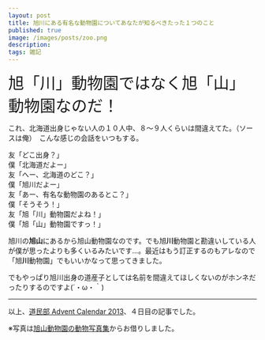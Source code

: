 ```yaml
---
layout: post
title: 旭川にある有名な動物園についてあなたが知るべきたった１つのこと
published: true
image: /images/posts/zoo.png
description:
tags: 雑記
---
```


<font size="6">旭「川」動物園ではなく旭「山」動物園なのだ！</font>

<p></p>

これ、北海道出身じゃない人の１０人中、８〜９人くらいは間違えてた。（ソースは俺）　こんな感じの会話をいつもする。

友「どこ出身？」<br>
僕「北海道だよー」<br>
友「へー、北海道のどこ？」<br>
僕「旭川だよー」<br>
友「あー、有名な動物園のあるとこ？」<br>
僕「そうそう！」<br>
友「旭「川」動物園だよね！」<br>
僕「旭「山」動物園ですっ！」

旭川の**旭山**にあるから旭山動物園なのです。でも旭**川**動物園と勘違いしている人が僕が思ったよりも多くいるみたいです...。最近はもう訂正するのもアレなので「旭**川**動物園」でもいいかなって思ってきました。

でもやっぱり旭川出身の道産子としては名前を間違えてほしくないのがホンネだったりするのですよ(´・ω・｀)

---

以上、[道民部 Advent Calendar 2013](http://www.adventar.org/calendars/77)、４日目の記事でした。

※写真は[旭山動物園の動物写真集](http://asahiyama.boo.jp/index.html)からお借りしました。
